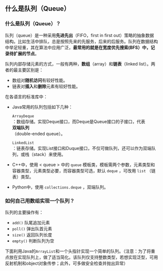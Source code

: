 ## 什么是队列（Queue）

### 什么是队列（Queue）？

队列（queue）是一种采用**先进先出**（FIFO，first in first out）策略的抽象数据结构。比如生活中排队，总是按照先来的先服务，后来的后服务。队列在数据结构中举足轻重，其在算法中应用广泛，**最常用的就是在宽度优先搜索\(BFS）中，记录待扩展的节点**。

队列内部存储元素的方式，一般有两种，**数组**（array）和**链表**（linked list）。两者的最主要区别是：

* 数组对**随机访问**有较好性能。
* 链表对**插入**和**删除**元素有较好性能。

在各语言的标准库中：

* Java常用的队列包括如下几种：

  `ArrayDeque`  
  ：数组存储。实现Deque接口，而Deque是Queue接口的子接口，代表  
  **双端队列**  
  （double-ended queue）。

  `LinkedList`  
  ：链表存储。实现List接口和Duque接口，不仅可做队列，还可以作为双端队列，或栈（stack）来使用。

* C++中，使用
  &lt;
  queue
  &gt;
  中的
  `queue`
  模板类，模板需两个参数，元素类型和容器类型，元素类型必要，而容器类型可选，默认
  `deque`
  ，可改用
  `list`
  （链表）类型。
* Python中，使用
  `collections.deque`
  ，双端队列。

### 如何自己用数组实现一个队列？

队列的主要操作有：

* `add()`
  队尾追加元素
* `poll()`
  弹出队首元素
* `size()`
  返回队列长度
* `empty()`
  判断队列为空

下面利用Java的`ArrayList`和一个头指针实现一个简单的队列。（注意：为了将重点放在实现队列上，做了适当简化。该队列仅支持整数类型，若想实现泛型，可用反射机制和object对象传参；此外，可多做安全检查并抛出异常）

